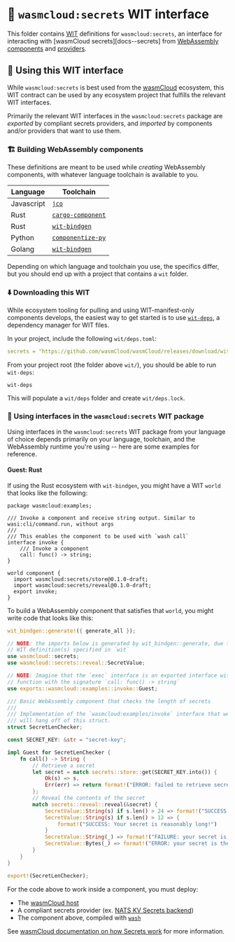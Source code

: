 # 🔐 `wasmcloud:secrets` WIT interface

This folder contains [WIT][wit] definitions for `wasmcloud:secrets`, an interface for interacting with [wasmCloud secrets][docs--secrets] from [WebAssembly components][docs-components] and [providers][docs-providers].

[wit]: https://github.com/WebAssembly/component-model/blob/main/design/mvp/WIT.md
[docs-components]: https://wasmcloud.com/docs/concepts/components
[docs-providers]: https://wasmcloud.com/docs/concepts/providers
[docs-secrets]: https://wasmcloud.com/docs/concepts/secrets

## 👟 Using this WIT interface

While `wasmcloud:secrets` is best used from the [wasmCloud][wasmcloud] ecosystem, this WIT contract can be used by any ecosystem project that fulfills the relevant WIT interfaces.

Primarily the relevant WIT interfaces in the `wasmcloud:secrets` package are *exported* by compliant secrets providers, and *imported* by components and/or providers that want to use them.

[wasmcloud]: https://wasmcloud.com/docs/intro

### 🏗️ Building WebAssembly components

These definitions are meant to be used while *creating* WebAssembly components, with whatever language toolchain is available to you.

| Language   | Toolchain                            |
|------------|--------------------------------------|
| Javascript | [`jco`][jco]  |
| Rust       | [`cargo-component`][cargo-component] |
| Rust       | [`wit-bindgen`][wit-bindgen-rust]    |
| Python     | [`componentize-py`][compnentize-py]  |
| Golang     | [`wit-bindgen`][wit-bindgen-go]      |

Depending on which language and toolchain you use, the specifics differ, but you should end up with a project that contains a `wit` folder.

[cargo-component]: https://github.com/bytecodealliance/cargo-component
[compnentize-py]: https://github.com/bytecodealliance/componentize-py
[jco]: https://github.com/bytecodealliance/jco
[wit-bindgen-go]: https://github.com/bytecodealliance/wit-bindgen?tab=readme-ov-file#guest-tinygo
[wit-bindgen-rust]: https://github.com/bytecodealliance/wit-bindgen

### ⬇️ Downloading this WIT

While ecosystem tooling for pulling and using WIT-manifest-only components develops, the easiest way to get started is to use [`wit-deps`][wit-deps], a dependency manager for WIT files.

In your project, include the following `wit/deps.toml`:

```yaml
secrets = "https://github.com/wasmCloud/wasmCloud/releases/download/wit-wasmcloud-secrets-v0.1.0-draft/wit-wasmcloud-secrets-0.1.0-draft.tar.gz"
```

From your project root (the folder above `wit/`), you should be able to run `wit-deps`:

```console
wit-deps
```

This will populate a `wit/deps` folder and create `wit/deps.lock`.

[wit-deps]: https://github.com/bytecodealliance/wit-deps

### 🚀 Using interfaces in the `wasmcloud:secrets` WIT package

Using interfaces in the `wasmcloud:secrets` WIT package from your language of choice depends primarily on your language, toolchain, and the WebAssembly runtime you're using -- here are some examples for reference.

#### Guest: Rust

If using the Rust ecosystem with `wit-bindgen`, you might have a WIT `world` that looks like the following:

```wit
package wasmcloud:examples;

/// Invoke a component and receive string output. Similar to wasi:cli/command.run, without args
///
/// This enables the component to be used with `wash call`
interface invoke {
    /// Invoke a component
    call: func() -> string;
}

world component {
  import wasmcloud:secrets/store@0.1.0-draft;
  import wasmcloud:secrets/reveal@0.1.0-draft;
  export invoke;
}
```

To build a WebAssembly component that satisfies that `world`, you might write code that looks like this:

```rust
wit_bindgen::generate!({ generate_all });

// NOTE: the imports below is generated by wit_bindgen::generate, due to the
// WIT definition(s) specified in `wit`
use wasmcloud::secrets;
use wasmcloud::secrets::reveal::SecretValue;

// NOTE: Imagine that the `exec` interface is an exported interface with one
// function with the signature `call: func() -> string`
use exports::wasmcloud::examples::invoke::Guest;

/// Basic WebAssembly component that checks the length of secrets
///
/// Implementation of the `wasmcloud:examples/invoke` interface that we defined in WIT
/// will hang off of this struct.
struct SecretLenChecker;

const SECRET_KEY: &str = "secret-key";

impl Guest for SecretLenChecker {
    fn call() -> String {
        // Retrieve a secret
        let secret = match secrets::store::get(SECRET_KEY.into()) {
            Ok(s) => s,
            Err(err) => return format!("ERROR: failed to retrieve secret [{SECRET_KEY}]: {err}"),
        };
        // Reveal the contents of the secret
        match secrets::reveal::reveal(&secret) {
            SecretValue::String(s) if s.len() > 24 => format!("SUCCESS: Your secret is very long!"),
            SecretValue::String(s) if s.len() > 12 => {
                format!("SUCCESS: Your secret is reasonably long!")
            }
            SecretValue::String(_) => format!("FAILURE: your secret is too short!"),
            SecretValue::Bytes(_) => format!("ERROR: your secret is the wrong type"),
        }
    }
}

export!(SecretLenChecker);
```

For the code above to work inside a component, you must deploy:

- The [wasmCloud host][docs-host]
- A compliant secrets provider (ex. [NATS KV Secrets backend][secrets-nats-kv])
- The component above, compiled with [`wash`][docs-wash]

See [wasmCloud documentation on how Secrets work](https://wasmcloud.com/docs/concepts/secrets#how-secrets-work-in-wasmcloud) for more information.

[docs-host]: https://wasmcloud.com/docs/concepts/hosts
[docs-wash]: https://wasmcloud.com/docs/ecosystem/wash/
[secrets-nats-kv]: https://github.com/wasmCloud/wasmCloud/tree/main/crates/secrets-nats-kv

